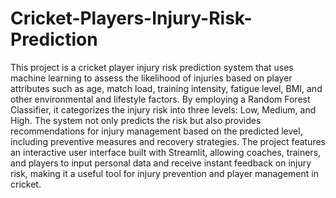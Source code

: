 # Cricket-Players-Injury-Risk-Prediction

This project is a cricket player injury risk prediction system that uses machine learning to assess the likelihood of injuries based on player attributes such as age, match load, training intensity, fatigue level, BMI, and other environmental and lifestyle factors. By employing a Random Forest Classifier, it categorizes the injury risk into three levels: Low, Medium, and High. The system not only predicts the risk but also provides recommendations for injury management based on the predicted level, including preventive measures and recovery strategies. The project features an interactive user interface built with Streamlit, allowing coaches, trainers, and players to input personal data and receive instant feedback on injury risk, making it a useful tool for injury prevention and player management in cricket.
